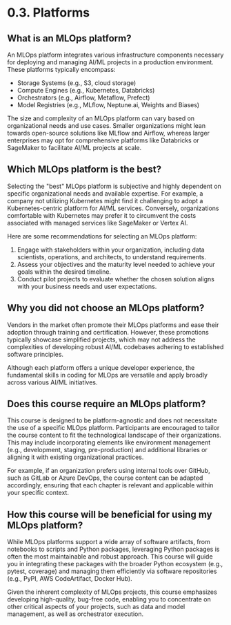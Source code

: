 # 0.3. Platforms

## What is an MLOps platform?

An MLOps platform integrates various infrastructure components necessary for deploying and managing AI/ML projects in a production environment. These platforms typically encompass:

- Storage Systems (e.g., S3, cloud storage)
- Compute Engines (e.g., Kubernetes, Databricks)
- Orchestrators (e.g., Airflow, Metaflow, Prefect)
- Model Registries (e.g., MLflow, Neptune.ai, Weights and Biases)

The size and complexity of an MLOps platform can vary based on organizational needs and use cases. Smaller organizations might lean towards open-source solutions like MLflow and Airflow, whereas larger enterprises may opt for comprehensive platforms like Databricks or SageMaker to facilitate AI/ML projects at scale.

## Which MLOps platform is the best?

Selecting the "best" MLOps platform is subjective and highly dependent on specific organizational needs and available expertise. For example, a company not utilizing Kubernetes might find it challenging to adopt a Kubernetes-centric platform for AI/ML services. Conversely, organizations comfortable with Kubernetes may prefer it to circumvent the costs associated with managed services like SageMaker or Vertex AI.

Here are some recommendations for selecting an MLOps platform:

1. Engage with stakeholders within your organization, including data scientists, operations, and architects, to understand requirements.
1. Assess your objectives and the maturity level needed to achieve your goals within the desired timeline.
1. Conduct pilot projects to evaluate whether the chosen solution aligns with your business needs and user expectations.

## Why you did not choose an MLOps platform?

Vendors in the market often promote their MLOps platforms and ease their adoption through training and certification. However, these promotions typically showcase simplified projects, which may not address the complexities of developing robust AI/ML codebases adhering to established software principles.

Although each platform offers a unique developer experience, the fundamental skills in coding for MLOps are versatile and apply broadly across various AI/ML initiatives.

## Does this course require an MLOps platform?

This course is designed to be platform-agnostic and does not necessitate the use of a specific MLOps platform. Participants are encouraged to tailor the course content to fit the technological landscape of their organizations. This may include incorporating elements like environment management (e.g., development, staging, pre-production) and additional libraries or aligning it with existing organizational practices.

For example, if an organization prefers using internal tools over GitHub, such as GitLab or Azure DevOps, the course content can be adapted accordingly, ensuring that each chapter is relevant and applicable within your specific context.

## How this course will be beneficial for using my MLOps platform?

While MLOps platforms support a wide array of software artifacts, from notebooks to scripts and Python packages, leveraging Python packages is often the most maintainable and robust approach. This course will guide you in integrating these packages with the broader Python ecosystem (e.g., pytest, coverage) and managing them efficiently via software repositories (e.g., PyPI, AWS CodeArtifact, Docker Hub).

Given the inherent complexity of MLOps projects, this course emphasizes developing high-quality, bug-free code, enabling you to concentrate on other critical aspects of your projects, such as data and model management, as well as orchestrator execution.
